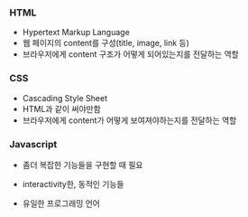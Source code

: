 ### HTML

- Hypertext Markup Language
- 웹 페이지의 content를 구성(title, image, link 등)
- 브라우저에게 content 구조가 어떻게 되어있는지를 전달하는 역할



### CSS

- Cascading Style Sheet
- HTML과 같이 써야만함
- 브라우저에게 content가 어떻게 보여져야하는지를 전달하는 역할



###  Javascript

- 좀더 복잡한 기능들을 구현할 때 필요

- interactivity한, 동적인 기능들
- 유일한 프로그래밍 언어



